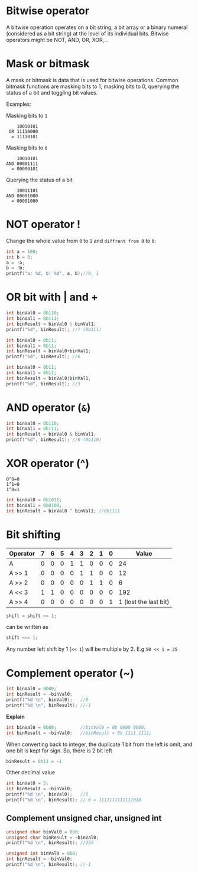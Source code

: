 # Bitwise operator

A bitwise operation operates on a bit string, a bit array or a binary numeral (considered as a bit string) at the level of its individual bits. Bitwise operators might be NOT, AND, OR, XOR,...

# Mask or bitmask

A mask or bitmask is data that is used for bitwise operations. Common bitmask functions are masking bits to 1, masking bits to 0, querying the status of a bit and toggling bit values.

Examples: 

Masking bits to ``1``

```
    10010101
 OR 11110000
  = 11110101
```

Masking bits to ``0``

```
    10010101
AND 00001111
  = 00000101
```

Querying the status of a bit

```
    10011101
AND 00001000
  = 00001000
```

# NOT operator !

Change the whole value from ``0`` to ``1`` and ``diffrent from 0`` to ``0``:

```c
int a = 100;
int b = 0;
a = !a;
b = !b;
printf("a: %d, b: %d", a, b);//0, 1
```

# OR bit with | and +

```c
int binVal0 = 0b110;
int binVal1 = 0b111;
int binResult = binVal0 | binVal1;
printf("%d", binResult); //7 (0b111)
```

```c
int binVal0 = 0b11;
int binVal1 = 0b11;
int binResult = binVal0+binVal1;
printf("%d", binResult); //6
```	

```c
int binVal0 = 0b11;
int binVal1 = 0b11;
int binResult = binVal0|binVal1;
printf("%d", binResult); //3
```

# AND operator (``&``)

```c
int binVal0 = 0b110;
int binVal1 = 0b111;
int binResult = binVal0 & binVal1;
printf("%d", binResult); //6 (0b110)
```

# XOR operator (^)

```
0^0=0
1^1=0
1^0=1
```

```c
int binVal0 = 0b1011;
int binVal1 = 0b0100;
int binResult = binVal0 ^ binVal1; //0b1111
```

# Bit shifting

| Operator |7|6|5|4|3|2|1|0|Value|
| ------- |--|--|--|--|--|--|--|--|--|
|A |0|0|0|1|1|0|0|0|24|		
|A >> 1 |0|0|0|0|1|1|0|0|12|			
|A >> 2 |0|0|0|0|0|1|1|0|6|
|A << 3	|1|1|0|0|0|0|0|0|192|
|A >> 4	|0|0|0|0|0|0|0|1|1 (lost the last bit)| 

```c
shift = shift << 1;
```
can be written as
```c
shift <<= 1;
```

Any number left shift by 1 (``<< 1``) will be multiple by 2. E.g ``50 << 1 = 25``

# Complement operator (~)

```c
int binVal0 = 0b00;
int binResult = ~binVal0;
printf("%d \n", binVal0);   //0
printf("%d \n", binResult); //-1
```

**Explain**

```c
int binVal0 = 0b00;         //binVal0 = 0b 0000 0000;
int binResult = ~binVal0;   //binResult = 0b 1111 1111;
```

When converting back to integer, the duplicate 1 bit from the left is omit, and one bit is kept for sign. So, there is 2 bit left

```c
binResult = 0b11 = -1
```
Other decimal value
```c
int binVal0 = 5;
int binResult = ~binVal0;
printf("%d \n", binVal0);   //5
printf("%d \n", binResult); //-6 = 1111111111111010
```

## Complement unsigned char, unsigned int

```c
unsigned char binVal0 = 0b0;
unsigned char binResult = ~binVal0;
printf("%d \n", binResult); //255
```	

```c
unsigned int binVal0 = 0b0;
int binResult = ~binVal0;
printf("%d \n", binResult); //-1
```	
